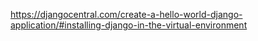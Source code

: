 https://djangocentral.com/create-a-hello-world-django-application/#installing-django-in-the-virtual-environment